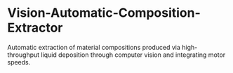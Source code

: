 # Vision-Automatic-Composition-Extractor
Automatic extraction of material compositions produced via high-throughput liquid deposition through computer vision and integrating motor speeds.
